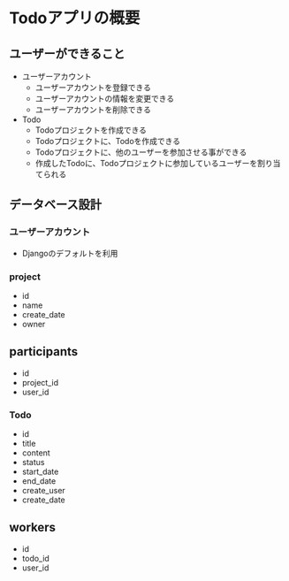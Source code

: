# Todoアプリの概要

## ユーザーができること

- ユーザーアカウント
  - ユーザーアカウントを登録できる
  - ユーザーアカウントの情報を変更できる
  - ユーザーアカウントを削除できる
- Todo
  - Todoプロジェクトを作成できる
  - Todoプロジェクトに、Todoを作成できる
  - Todoプロジェクトに、他のユーザーを参加させる事ができる
  - 作成したTodoに、Todoプロジェクトに参加しているユーザーを割り当てられる

## データベース設計

### ユーザーアカウント

- Djangoのデフォルトを利用

### project

- id
- name
- create_date
- owner

## participants

- id
- project_id
- user_id
  
### Todo

- id
- title
- content
- status
- start_date
- end_date
- create_user
- create_date

## workers

- id
- todo_id
- user_id
